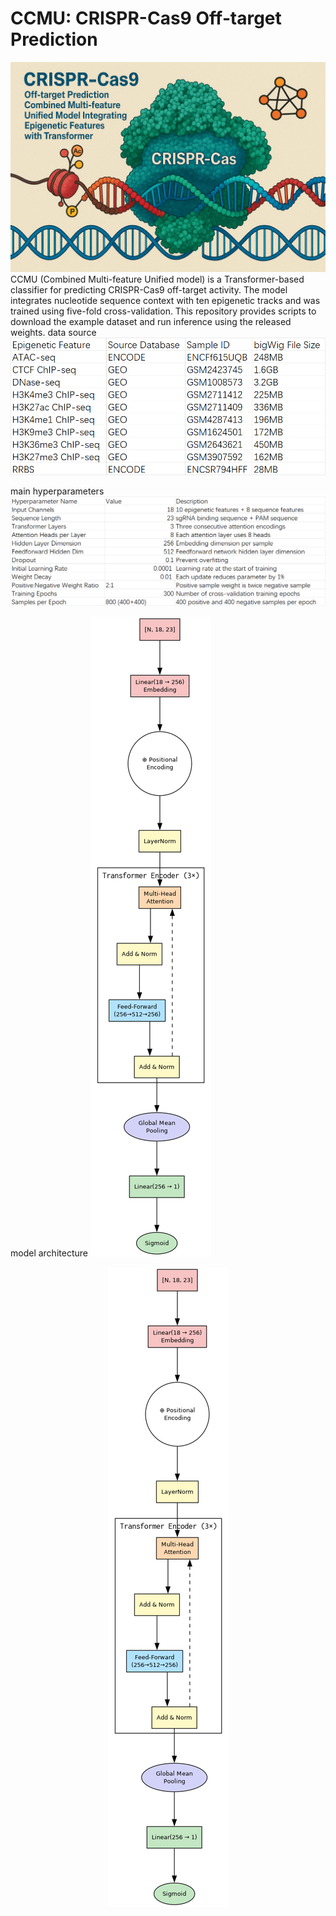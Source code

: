 # CCMU: CRISPR-Cas9 Off‑target Prediction
![Cover](docs/Cover.png)
CCMU (Combined Multi-feature Unified model) is a Transformer-based classifier for predicting CRISPR-Cas9 off-target activity. The model integrates nucleotide sequence context with ten epigenetic tracks and was trained using five-fold cross-validation. This repository provides scripts to download the example dataset and run inference using the released weights.
data source
![data source](/docs/data_source.png)

main hyperparameters
![main hyperparameters](docs/hyperparameters.png)

model architecture
![model architecture](docs/Model_architecture.png)
<p align="center">
  <img src="docs/Model_architecture.png" alt="model architecture"/>
</p>
